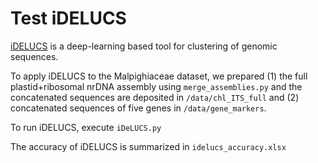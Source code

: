 # Test iDELUCS

[iDELUCS](https://github.com/Kari-Genomics-Lab/iDeLUCS) is a deep-learning based tool for clustering of genomic sequences.

To apply iDELUCS to the Malpighiaceae dataset, we prepared (1) the full plastid+ribosomal nrDNA assembly using `merge_assemblies.py` and the concatenated sequences are deposited in `/data/chl_ITS_full` and (2) concatenated sequences of five genes in `/data/gene_markers`. 

To run iDELUCS, execute `iDeLUCS.py`

The accuracy of iDELUCS is summarized in `idelucs_accuracy.xlsx`
